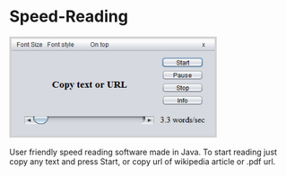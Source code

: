 # Speed-Reading


<img src="https://raw.githubusercontent.com/spapapan/Speed-Reading/master/SpeedReading/Images/preview.png" width="370" height="180"/>

User friendly speed reading software made in Java. 
To start reading just copy any text and press Start, or copy url of wikipedia article or .pdf url.
